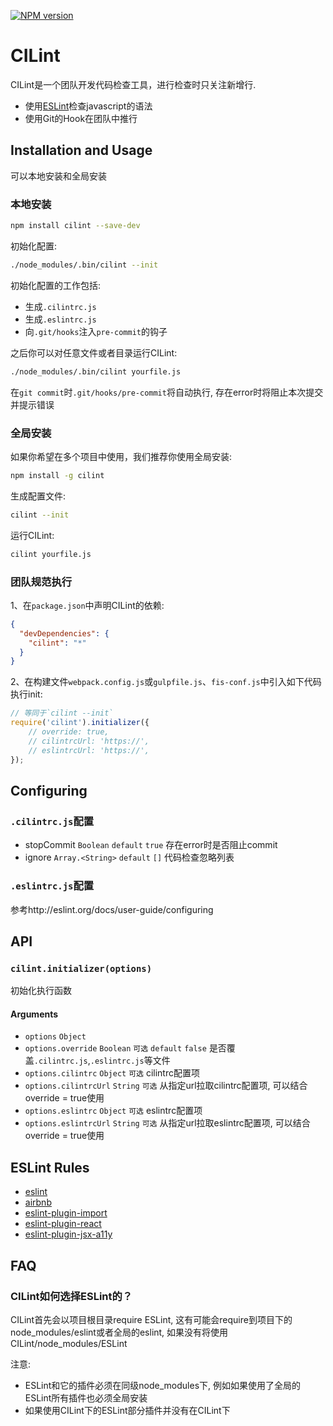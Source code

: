 
[![NPM version][npm-image]][npm-url]

# CILint

CILint是一个团队开发代码检查工具，进行检查时只关注新增行.

- 使用[ESLint](http://eslint.org/)检查javascript的语法
- 使用Git的Hook在团队中推行

## Installation and Usage

可以本地安装和全局安装

### 本地安装

```sh
npm install cilint --save-dev
```

初始化配置:

```sh
./node_modules/.bin/cilint --init
```

初始化配置的工作包括:

- 生成`.cilintrc.js`
- 生成`.eslintrc.js`
- 向`.git/hooks`注入`pre-commit`的钩子

之后你可以对任意文件或者目录运行CILint:

```sh
./node_modules/.bin/cilint yourfile.js
```

在`git commit`时`.git/hooks/pre-commit`将自动执行, 存在error时将阻止本次提交并提示错误

### 全局安装

如果你希望在多个项目中使用，我们推荐你使用全局安装:

```sh
npm install -g cilint
```

生成配置文件:

```sh
cilint --init
```

运行CILint:

```sh
cilint yourfile.js
```

### 团队规范执行

1、在`package.json`中声明CILint的依赖:

```json
{
  "devDependencies": {
    "cilint": "*"
  }
}
```

2、在构建文件`webpack.config.js`或`gulpfile.js`、`fis-conf.js`中引入如下代码执行init:

```javascript
// 等同于`cilint --init`
require('cilint').initializer({
    // override: true,
    // cilintrcUrl: 'https://',
    // eslintrcUrl: 'https://',
});
```

## Configuring 

### `.cilintrc.js`配置

- stopCommit `Boolean` `default` `true` 存在error时是否阻止commit
- ignore `Array.<String>` `default` `[]` 代码检查忽略列表

### `.eslintrc.js`配置

参考http://eslint.org/docs/user-guide/configuring

## API

### `cilint.initializer(options)`

初始化执行函数

#### Arguments

- `options` `Object`
- `options.override` `Boolean` `可选` `default` `false` 是否覆盖`.cilintrc.js`,`.eslintrc.js`等文件
- `options.cilintrc` `Object` `可选` cilintrc配置项
- `options.cilintrcUrl` `String` `可选` 从指定url拉取cilintrc配置项, 可以结合override = true使用
- `options.eslintrc` `Object` `可选` eslintrc配置项
- `options.eslintrcUrl` `String` `可选` 从指定url拉取eslintrc配置项, 可以结合override = true使用

## ESLint Rules

- [eslint](http://eslint.org/docs/rules/)
- [airbnb](https://github.com/airbnb/javascript)
- [eslint-plugin-import](https://github.com/benmosher/eslint-plugin-import#rules)
- [eslint-plugin-react](https://github.com/yannickcr/eslint-plugin-react#list-of-supported-rules)
- [eslint-plugin-jsx-a11y](https://github.com/evcohen/eslint-plugin-jsx-a11y#supported-rules)

## FAQ

### CILint如何选择ESLint的？

CILint首先会以项目根目录require ESLint, 这有可能会require到项目下的node_modules/eslint或者全局的eslint, 如果没有将使用CILint/node_modules/ESLint

注意:
- ESLint和它的插件必须在同级node_modules下, 例如如果使用了全局的ESLint所有插件也必须全局安装
- 如果使用CILint下的ESLint部分插件并没有在CILint下

[npm-image]: https://img.shields.io/npm/v/cilint.svg?style=flat-square
[npm-url]: https://www.npmjs.com/package/cilint
